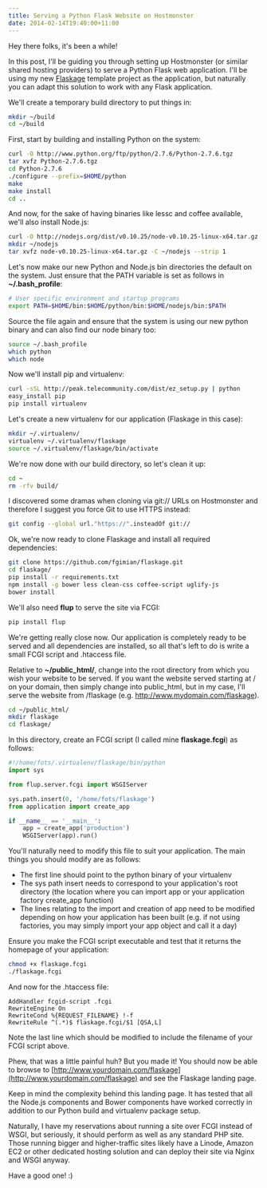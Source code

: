 ```yaml
---
title: Serving a Python Flask Website on Hostmonster
date: 2014-02-14T19:40:00+11:00
---
```


Hey there folks, it's been a while!

In this post, I'll be guiding you through setting up Hostmonster (or similar
shared hosting providers) to serve a Python Flask web application.  I'll be
using my new [Flaskage](https://github.com/fgimian/flaskage) template project
as the application, but naturally you can adapt this solution to work with any
Flask application.

We'll create a temporary build directory to put things in:

``` bash
mkdir ~/build
cd ~/build
```

First, start by building and installing Python on the system:

``` bash
curl -O http://www.python.org/ftp/python/2.7.6/Python-2.7.6.tgz
tar xvfz Python-2.7.6.tgz
cd Python-2.7.6
./configure --prefix=$HOME/python
make
make install
cd ..
```

And now, for the sake of having binaries like lessc and coffee available,
we'll also install Node.js:

``` bash
curl -O http://nodejs.org/dist/v0.10.25/node-v0.10.25-linux-x64.tar.gz
mkdir ~/nodejs
tar xvfz node-v0.10.25-linux-x64.tar.gz -C ~/nodejs --strip 1
```

Let's now make our new Python and Node.js bin directories the default on the
system.  Just ensure that the PATH variable is set as follows in
**~/.bash_profile**:

``` bash
# User specific environment and startup programs
export PATH=$HOME/bin:$HOME/python/bin:$HOME/nodejs/bin:$PATH
```

Source the file again and ensure that the system is using our new python binary
and can also find our node binary too:

``` bash
source ~/.bash_profile
which python
which node
```

Now we'll install pip and virtualenv:

``` bash
curl -sSL http://peak.telecommunity.com/dist/ez_setup.py | python
easy_install pip
pip install virtualenv
```

Let's create a new virtualenv for our application (Flaskage in this case):

``` bash
mkdir ~/.virtualenv/
virtualenv ~/.virtualenv/flaskage
source ~/.virtualenv/flaskage/bin/activate
```

We're now done with our build directory, so let's clean it up:

``` bash
cd ~
rm -rfv build/
```

I discovered some dramas when cloning via git:// URLs on Hostmonster and
therefore I suggest you force Git to use HTTPS instead:

``` bash
git config --global url."https://".insteadOf git://
```

Ok, we're now ready to clone Flaskage and install all required dependencies:

``` bash
git clone https://github.com/fgimian/flaskage.git
cd flaskage/
pip install -r requirements.txt
npm install -g bower less clean-css coffee-script uglify-js
bower install
```

We'll also need **flup** to serve the site via FCGI:

``` bash
pip install flup
```

We're getting really close now.  Our application is completely ready to be
served and all dependencies are installed, so all that's left to do is write
a small FCGI script and .htaccess file.

Relative to **~/public_html/**, change into the root directory from which you
wish your website to be served.  If you want the website served starting at /
on your domain, then simply change into public_html, but in my case, I'll serve
the website from /flaskage (e.g. http://www.mydomain.com/flaskage).

``` bash
cd ~/public_html/
mkdir flaskage
cd flaskage/
```

In this directory, create an FCGI script (I called mine **flaskage.fcgi**) as
follows:

``` python
#!/home/fots/.virtualenv/flaskage/bin/python
import sys

from flup.server.fcgi import WSGIServer

sys.path.insert(0, '/home/fots/flaskage')
from application import create_app

if __name__ == '__main__':
    app = create_app('production')
    WSGIServer(app).run()
```

You'll naturally need to modify this file to suit your application.  The main
things you should modify are as follows:

* The first line should point to the python binary of your virtualenv
* The sys path insert needs to correspond to your application's root directory
  (the location where you can import app or your application factory create_app
  function)
* The lines relating to the import and creation of app need to be modified
  depending on how your application has been built (e.g. if not using
  factories, you may simply import your app object and call it a day)

Ensure you make the FCGI script executable and test that it returns the
homepage of your application:

``` bash
chmod +x flaskage.fcgi
./flaskage.fcgi
```

And now for the .htaccess file:

```
AddHandler fcgid-script .fcgi
RewriteEngine On
RewriteCond %{REQUEST_FILENAME} !-f
RewriteRule ^(.*)$ flaskage.fcgi/$1 [QSA,L]
```

Note the last line which should be modified to include the filename of your
FCGI script above.

Phew, that was a little painful huh?  But you made it!  You should now be able
to browse to
[http://www.yourdomain.com/flaskage](http://www.yourdomain.com/flaskage) and
see the Flaskage landing page.

Keep in mind the complexity behind this landing page.  It has tested that all
the Node.js components and Bower components have worked correctly in addition
to our Python build and virtualenv package setup.

Naturally, I have my reservations about running a site over FCGI instead of
WSGI, but seriously, it should perform as well as any standard PHP site.
Those running bigger and higher-traffic sites likely have a Linode, Amazon EC2
or other dedicated hosting solution and can deploy their site via Nginx and
WSGI anyway.

Have a good one! :)

